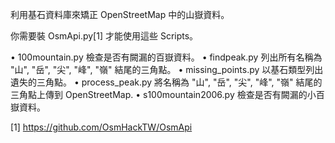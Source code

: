 
利用基石資料庫來矯正 OpenStreetMap 中的山嶽資料。

你需要裝 OsmApi.py[1] 才能使用這些 Scripts。

• 100mountain.py 
檢查是否有闕漏的百嶽資料。
• findpeak.py
列出所有名稱為 "山", "岳", "尖", "峰", "嶺" 結尾的三角點。
• missing_points.py
以基石類型列出遺失的三角點。
• process_peak.py
將名稱為 "山", "岳", "尖", "峰", "嶺" 結尾的三角點上傳到 OpenStreetMap.
• s100mountain2006.py
檢查是否有闕漏的小百嶽資料。

 [1] https://github.com/OsmHackTW/OsmApi
